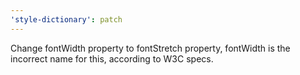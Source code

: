 ```yaml
---
'style-dictionary': patch
---
```


Change fontWidth property to fontStretch property, fontWidth is the incorrect name for this, according to W3C specs.
